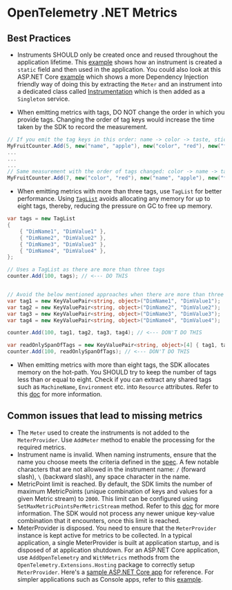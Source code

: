 # OpenTelemetry .NET Metrics

## Best Practices

- Instruments SHOULD only be created once and reused throughout the application
  lifetime. This
  [example](../../docs/metrics/getting-started-console/Program.cs) shows how an
  instrument is created a `static` field and then used in the application. You
  could also look at this ASP.NET Core
  [example](../../examples/AspNetCore/Program.cs) which shows a more Dependency
  Injection friendly way of doing this by extracting the `Meter` and an
  instrument into a dedicated class called
  [Instrumentation](../../examples/AspNetCore/Instrumentation.cs) which is then
  added as a `Singleton` service.

- When emitting metrics with tags, DO NOT change the order in which you provide
  tags. Changing the order of tag keys would increase the time taken by the SDK
  to record the measurement.

```csharp
// If you emit the tag keys in this order: name -> color -> taste, stick to this order of tag keys for subsequent measurements.
MyFruitCounter.Add(5, new("name", "apple"), new("color", "red"), new("taste", "sweet"));
...
...
...
// Same measurement with the order of tags changed: color -> name -> taste. This order of tags is different from the one that was first encountered by the SDK.
MyFruitCounter.Add(7, new("color", "red"), new("name", "apple"), new("taste", "sweet")); // <--- DON'T DO THIS
```

- When emitting metrics with more than three tags, use `TagList` for better
  performance. Using
  [`TagList`](https://learn.microsoft.com/dotnet/api/system.diagnostics.taglist?view=net-7.0#remarks)
  avoids allocating any memory for up to eight tags, thereby, reducing the
  pressure on GC to free up memory.

```csharp
var tags = new TagList
{
    { "DimName1", "DimValue1" },
    { "DimName2", "DimValue2" },
    { "DimName3", "DimValue3" },
    { "DimName4", "DimValue4" },
};

// Uses a TagList as there are more than three tags
counter.Add(100, tags); // <--- DO THIS


// Avoid the below mentioned approaches when there are more than three tags
var tag1 = new KeyValuePair<string, object>("DimName1", "DimValue1");
var tag2 = new KeyValuePair<string, object>("DimName2", "DimValue2");
var tag3 = new KeyValuePair<string, object>("DimName3", "DimValue3");
var tag4 = new KeyValuePair<string, object>("DimName4", "DimValue4");

counter.Add(100, tag1, tag2, tag3, tag4); // <--- DON'T DO THIS

var readOnlySpanOfTags = new KeyValuePair<string, object>[4] { tag1, tag2, tag3, tag4};
counter.Add(100, readOnlySpanOfTags); // <--- DON'T DO THIS
```

- When emitting metrics with more than eight tags, the SDK allocates memory on
  the hot-path. You SHOULD try to keep the number of tags less than or equal to
  eight. Check if you can extract any shared tags such as `MachineName`,
  `Environment` etc. into `Resource` attributes. Refer to this
  [doc](../../docs/metrics/customizing-the-sdk/README.md#resource) for more
  information.

## Common issues that lead to missing metrics

- The `Meter` used to create the instruments is not added to the
  `MeterProvider`. Use `AddMeter` method to enable the processing for the
  required metrics.
- Instrument name is invalid. When naming instruments, ensure that the name you
  choose meets the criteria defined in the
  [spec](https://github.com/open-telemetry/opentelemetry-specification/blob/main/specification/metrics/api.md#instrument-name-syntax).
  A few notable characters that are not allowed in the instrument name: `/`
  (forward slash), `\` (backward slash), any space character in the name.
- MetricPoint limit is reached. By default, the SDK limits the number of maximum
  MetricPoints (unique combination of keys and values for a given Metric stream)
  to `2000`. This limit can be configured using
  `SetMaxMetricPointsPerMetricStream` method. Refer to this
  [doc](../../docs/metrics/customizing-the-sdk/README.md#changing-maximum-metricpoints-per-metricstream)
  for more information. The SDK would not process any newer unique key-value
  combination that it encounters, once this limit is reached.
- MeterProvider is disposed. You need to ensure that the `MeterProvider`
  instance is kept active for metrics to be collected. In a typical application,
  a single MeterProvider is built at application startup, and is disposed of at
  application shutdown. For an ASP.NET Core application, use `AddOpenTelemetry`
  and `WithMetrics` methods from the `OpenTelemetry.Extensions.Hosting` package
  to correctly setup `MeterProvider`. Here's a [sample ASP.NET Core
  app](../../examples/AspNetCore/Program.cs) for reference. For simpler
  applications such as Console apps, refer to this
  [example](../../docs/metrics/getting-started-console/Program.cs).
